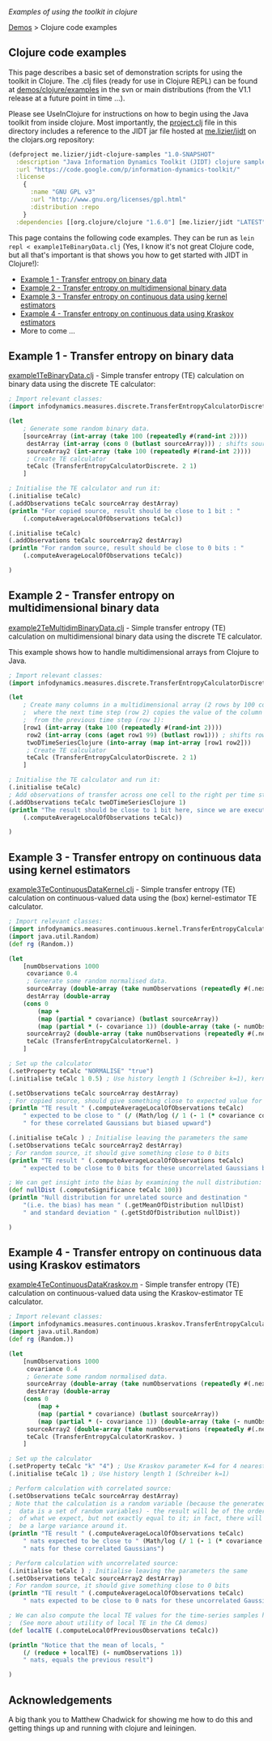 _Examples of using the toolkit in clojure_

[Demos](Demos) > Clojure code examples

## Clojure code examples

This page describes a basic set of demonstration scripts for using the toolkit in Clojure. The .clj files (ready for use in Clojure REPL) can be found at [demos/clojure/examples](../blob/master/demos/clojure/examples) in the svn or main distributions (from the V1.1 release at a future point in time ...).

Please see UseInClojure for instructions on how to begin using the Java toolkit from inside clojure. Most importantly, the [project.clj](../blob/master/demos/clojure/examples/project.clj) file in this directory includes a reference to the JIDT jar file hosted at [me.lizier/jidt](https://clojars.org/me.lizier/jidt) on the clojars.org repository:

```clojure
(defproject me.lizier/jidt-clojure-samples "1.0-SNAPSHOT"
  :description "Java Information Dynamics Toolkit (JIDT) clojure samples"
  :url "https://code.google.com/p/information-dynamics-toolkit/"
  :license
    {
      :name "GNU GPL v3"
      :url "http://www.gnu.org/licenses/gpl.html"
      :distribution :repo
    }
  :dependencies [[org.clojure/clojure "1.6.0"] [me.lizier/jidt "LATEST"] ])
```

This page contains the following code examples. They can be run as `lein repl < example1TeBinaryData.clj` (Yes, I know it's not great Clojure code, but all that's important is that shows you how to get started with JIDT in Clojure!):
  * [Example 1 - Transfer entropy on binary data](#Example_1_-_Transfer_entropy_on_binary_data)
  * [Example 2 - Transfer entropy on multidimensional binary data](#Example_2_-_Transfer_entropy_on_multidimensional_binary_data)
  * [Example 3 - Transfer entropy on continuous data using kernel estimators](#Example_3_-_Transfer_entropy_on_continuous_data_using_kernel_est)
  * [Example 4 - Transfer entropy on continuous data using Kraskov estimators](#Example_4_-_Transfer_entropy_on_continuous_data_using_Kraskov_es)
  * More to come ...

## Example 1 - Transfer entropy on binary data

[example1TeBinaryData.clj](../blob/master/demos/octave/example1TeBinaryData.clj) - Simple transfer entropy (TE) calculation on binary data using the discrete TE calculator:

```clojure
; Import relevant classes:
(import infodynamics.measures.discrete.TransferEntropyCalculatorDiscrete)

(let
    ; Generate some random binary data.
    [sourceArray (int-array (take 100 (repeatedly #(rand-int 2))))
     destArray (int-array (cons 0 (butlast sourceArray))) ; shifts sourceArray by 1
     sourceArray2 (int-array (take 100 (repeatedly #(rand-int 2))))
     ; Create TE calculator
     teCalc (TransferEntropyCalculatorDiscrete. 2 1)
    ]

; Initialise the TE calculator and run it:
(.initialise teCalc)
(.addObservations teCalc sourceArray destArray)
(println "For copied source, result should be close to 1 bit : "
	(.computeAverageLocalOfObservations teCalc))

(.initialise teCalc)
(.addObservations teCalc sourceArray2 destArray)
(println "For random source, result should be close to 0 bits : "
	(.computeAverageLocalOfObservations teCalc))

)
```

## Example 2 - Transfer entropy on multidimensional binary data

[example2TeMultidimBinaryData.clj](../blob/master/demos/clojure/examples/example2TeMultidimBinaryData.clj) - Simple transfer entropy (TE) calculation on multidimensional binary data using the discrete TE calculator.

This example shows how to handle multidimensional arrays from Clojure to Java.

```clojure
; Import relevant classes:
(import infodynamics.measures.discrete.TransferEntropyCalculatorDiscrete)

(let
    ; Create many columns in a multidimensional array (2 rows by 100 columns),
    ;  where the next time step (row 2) copies the value of the column on the left
    ;  from the previous time step (row 1):
    [row1 (int-array (take 100 (repeatedly #(rand-int 2))))
     row2 (int-array (cons (aget row1 99) (butlast row1))) ; shifts row1 by 1
     twoDTimeSeriesClojure (into-array (map int-array [row1 row2]))
     ; Create TE calculator
     teCalc (TransferEntropyCalculatorDiscrete. 2 1)
    ]

; Initialise the TE calculator and run it:
(.initialise teCalc)
; Add observations of transfer across one cell to the right per time step:
(.addObservations teCalc twoDTimeSeriesClojure 1)
(println "The result should be close to 1 bit here, since we are executing copy operations of what is effectively a random bit to each cell here:"
	(.computeAverageLocalOfObservations teCalc))

)
```

## Example 3 - Transfer entropy on continuous data using kernel estimators

[example3TeContinuousDataKernel.clj](../blob/master/demos/clojure/examples/example3TeContinuousDataKernel.clj) - Simple transfer entropy (TE) calculation on continuous-valued data using the (box) kernel-estimator TE calculator.

```clojure
; Import relevant classes:
(import infodynamics.measures.continuous.kernel.TransferEntropyCalculatorKernel)
(import java.util.Random)
(def rg (Random.))

(let
    [numObservations 1000
     covariance 0.4
     ; Generate some random normalised data.
     sourceArray (double-array (take numObservations (repeatedly #(.nextGaussian rg))))
     destArray (double-array
	(cons 0
	    (map +
		(map (partial * covariance) (butlast sourceArray))
		(map (partial * (- covariance 1)) (double-array (take (- numObservations 1) (repeatedly #(.nextGaussian rg))))) )))
     sourceArray2 (double-array (take numObservations (repeatedly #(.nextGaussian rg))))
     teCalc (TransferEntropyCalculatorKernel. )
    ]

; Set up the calculator
(.setProperty teCalc "NORMALISE" "true")
(.initialise teCalc 1 0.5) ; Use history length 1 (Schreiber k=1), kernel width of 0.5 normalised units

(.setObservations teCalc sourceArray destArray)
; For copied source, should give something close to expected value for correlated Gaussians:
(println "TE result " (.computeAverageLocalOfObservations teCalc)
	" expected to be close to " (/ (Math/log (/ 1 (- 1 (* covariance covariance)))) (Math/log 2))
	" for these correlated Gaussians but biased upward")

(.initialise teCalc ) ; Initialise leaving the parameters the same
(.setObservations teCalc sourceArray2 destArray)
; For random source, it should give something close to 0 bits
(println "TE result " (.computeAverageLocalOfObservations teCalc)
	" expected to be close to 0 bits for these uncorrelated Gaussians but will be biased upward")

; We can get insight into the bias by examining the null distribution:
(def nullDist (.computeSignificance teCalc 100))
(println "Null distribution for unrelated source and destination "
	"(i.e. the bias) has mean " (.getMeanOfDistribution nullDist)
	" and standard deviation " (.getStdOfDistribution nullDist))

)
```

## Example 4 - Transfer entropy on continuous data using Kraskov estimators

[example4TeContinuousDataKraskov.m](../blob/master/demos/octave/example4TeContinuousDataKraskov.m) - Simple transfer entropy (TE) calculation on continuous-valued data using the Kraskov-estimator TE calculator.

```clojure
; Import relevant classes:
(import infodynamics.measures.continuous.kraskov.TransferEntropyCalculatorKraskov)
(import java.util.Random)
(def rg (Random.))

(let
    [numObservations 1000
     covariance 0.4
     ; Generate some random normalised data.
     sourceArray (double-array (take numObservations (repeatedly #(.nextGaussian rg))))
     destArray (double-array
	(cons 0
	    (map +
		(map (partial * covariance) (butlast sourceArray))
		(map (partial * (- covariance 1)) (double-array (take (- numObservations 1) (repeatedly #(.nextGaussian rg))))) )))
     sourceArray2 (double-array (take numObservations (repeatedly #(.nextGaussian rg))))
     teCalc (TransferEntropyCalculatorKraskov. )
    ]

; Set up the calculator
(.setProperty teCalc "k" "4") ; Use Kraskov parameter K=4 for 4 nearest points
(.initialise teCalc 1) ; Use history length 1 (Schreiber k=1)

; Perform calculation with correlated source:
(.setObservations teCalc sourceArray destArray)
; Note that the calculation is a random variable (because the generated
;  data is a set of random variables) - the result will be of the order
;  of what we expect, but not exactly equal to it; in fact, there will
;  be a large variance around it.
(println "TE result " (.computeAverageLocalOfObservations teCalc)
	" nats expected to be close to " (Math/log (/ 1 (- 1 (* covariance covariance))))
	" nats for these correlated Gaussians")

; Perform calculation with uncorrelated source:
(.initialise teCalc ) ; Initialise leaving the parameters the same
(.setObservations teCalc sourceArray2 destArray)
; For random source, it should give something close to 0 bits
(println "TE result " (.computeAverageLocalOfObservations teCalc)
	" nats expected to be close to 0 nats for these uncorrelated Gaussians")

; We can also compute the local TE values for the time-series samples here:
;  (See more about utility of local TE in the CA demos)
(def localTE (.computeLocalOfPreviousObservations teCalc))

(println "Notice that the mean of locals, "
	(/ (reduce + localTE) (- numObservations 1))
	" nats, equals the previous result")

)
```

## Acknowledgements

A big thank you to Matthew Chadwick for showing me how to do this and getting things up and running with clojure and leiningen.
